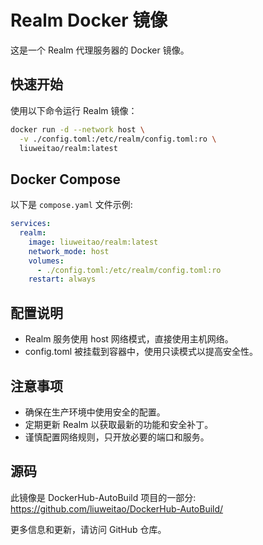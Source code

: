 # Realm Docker 镜像

这是一个 Realm 代理服务器的 Docker 镜像。

## 快速开始

使用以下命令运行 Realm 镜像：

```bash
docker run -d --network host \
  -v ./config.toml:/etc/realm/config.toml:ro \
  liuweitao/realm:latest
```

## Docker Compose

以下是 `compose.yaml` 文件示例:

```yaml
services:
  realm:
    image: liuweitao/realm:latest
    network_mode: host
    volumes:
      - ./config.toml:/etc/realm/config.toml:ro
    restart: always
```

## 配置说明

- Realm 服务使用 host 网络模式，直接使用主机网络。
- config.toml 被挂载到容器中，使用只读模式以提高安全性。

## 注意事项

- 确保在生产环境中使用安全的配置。
- 定期更新 Realm 以获取最新的功能和安全补丁。
- 谨慎配置网络规则，只开放必要的端口和服务。

## 源码

此镜像是 DockerHub-AutoBuild 项目的一部分:
https://github.com/liuweitao/DockerHub-AutoBuild/

更多信息和更新，请访问 GitHub 仓库。
